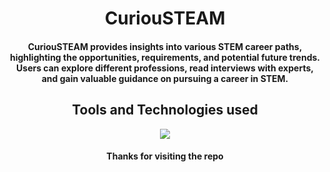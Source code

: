 <div align='center'>
<h1>CuriouSTEAM</h1>
<h4>CuriouSTEAM provides insights into various STEM career paths, highlighting the opportunities, requirements, and potential future trends. Users can explore different professions, read interviews with experts, and gain valuable guidance on pursuing a career in STEM.</h4>
<h2>Tools and Technologies used</h2>
     <img src="https://skillicons.dev/icons?i=github,git,react,tailwind,html,css,js,vscode"/>
<p>
  <h4>Thanks for visiting the repo</h4>
</p>
</div>
